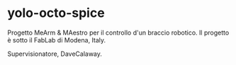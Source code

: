 # yolo-octo-spice
Progetto MeArm & MAestro per il controllo d'un braccio robotico.
Il progetto è sotto il FabLab di Modena, Italy.

Supervisionatore, DaveCalaway.
